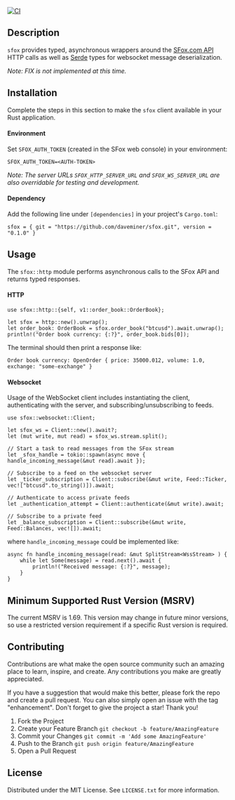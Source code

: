 [![CI](https://github.com/daveminer/sfox/actions/workflows/test.yml/badge.svg)](https://github.com/daveminer/sfox/actions/workflows/test.yml)


## Description
`sfox` provides typed, asynchronous wrappers around the [SFox.com API](https://docs.sfox.com/) HTTP calls
as well as [Serde](https://serde.rs/) types for websocket message deserialization.

_Note: FIX is not implemented at this time._


## Installation

Complete the steps in this section to make the `sfox` client available in your Rust application.

#### Environment

Set `SFOX_AUTH_TOKEN` (created in the SFox web console) in your environment:
```
SFOX_AUTH_TOKEN=<AUTH-TOKEN>
```

_Note: The server URLs `SFOX_HTTP_SERVER_URL` and `SFOX_WS_SERVER_URL` are also overridable for testing and development._

#### Dependency

Add the following line under ```[dependencies]``` in your project's `Cargo.toml`:
```
sfox = { git = "https://github.com/daveminer/sfox.git", version = "0.1.0" }
```

## Usage

The ```sfox::http``` module performs asynchronous calls to the SFox API and returns typed responses.

#### HTTP

```
use sfox::http::{self, v1::order_book::OrderBook};
```

```
let sfox = http::new().unwrap();
let order_book: OrderBook = sfox.order_book("btcusd").await.unwrap();
println!("Order book currency: {:?}", order_book.bids[0]);
```

The terminal should then print a response like:
```
Order book currency: OpenOrder { price: 35000.012, volume: 1.0, exchange: "some-exchange" }
```

#### Websocket

Usage of the WebSocket client includes instantiating the client, authenticating with the server,
and subscribing/unsubscribing to feeds.

```
use sfox::websocket::Client;
```
```
let sfox_ws = Client::new().await?;
let (mut write, mut read) = sfox_ws.stream.split();

// Start a task to read messages from the SFox stream
let _sfox_handle = tokio::spawn(async move { handle_incoming_message(&mut read).await });

// Subscribe to a feed on the websocket server
let _ticker_subscription = Client::subscribe(&mut write, Feed::Ticker, vec!["btcusd".to_string()]).await;

// Authenticate to access private feeds
let _authentication_attempt = Client::authenticate(&mut write).await;

// Subscribe to a private feed
let _balance_subscription = Client::subscribe(&mut write, Feed::Balances, vec![]).await;
```

where `handle_incoming_message` could be implemented like:
```
async fn handle_incoming_message(read: &mut SplitStream<WssStream> ) {
    while let Some(message) = read.next().await {
        println!("Received message: {:?}", message);
    }
}
```

## Minimum Supported Rust Version (MSRV)

The current MSRV is 1.69. This version may change in future minor versions, so use a restricted version requirement if a specific Rust version is required.

## Contributing

Contributions are what make the open source community such an amazing place to learn, inspire, and create. Any contributions you make are greatly appreciated.

If you have a suggestion that would make this better, please fork the repo and create a pull request. You can also simply open an issue with the tag "enhancement". Don't forget to give the project a star! Thank you!

1. Fork the Project
2. Create your Feature Branch
```git checkout -b feature/AmazingFeature```
3. Commit your Changes
```git commit -m 'Add some AmazingFeature'```
4. Push to the Branch
```git push origin feature/AmazingFeature```
5. Open a Pull Request

## License

Distributed under the MIT License. See `LICENSE.txt` for more information.

<script src="https://kit.fontawesome.com/9caa0d72be.js" crossorigin="anonymous"></script>
